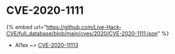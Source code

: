 # CVE-2020-1111
{% embed url="https://github.com/Live-Hack-CVE/full_database/blob/main/cves/2020/CVE-2020-1111.json" %}

* Al1ex ~> [CVE-2020-11113](https://www.alice-snow.ru/2020/database/cve-2020-1111/cve-2020-11113-al1ex)